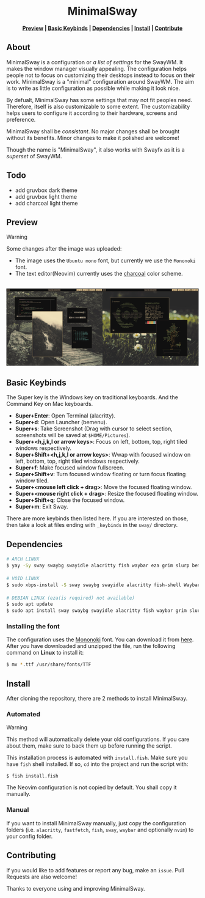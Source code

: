 <div align="center">
    <h1>MinimalSway</h1>

**[Preview] | [Basic Keybinds] | [Dependencies] | [Install] | [Contribute]**
</div>

[Preview]: https://github.com/mubin6th/MinimalSway?tab=readme-ov-file#preview
[Basic Keybinds]: https://github.com/mubin6th/MinimalSway/?tab=readme-ov-file#basic-keybinds
[Dependencies]: https://github.com/mubin6th/MinimalSway/?tab=readme-ov-file#dependencies
[Install]: https://github.com/mubin6th/MinimalSway?tab=readme-ov-file#install
[Contribute]: https://github.com/mubin6th/MinimalSway?tab=readme-ov-file#contributing

## About
MinimalSway is a configuration or *a list of settings* for the SwayWM.
It makes the window manager visually appealing. The configuration
helps people not to focus on customizing their desktops instead to
focus on their work. MinimalSway is a "minimal" configuration around
SwayWM. The aim is to write as little configuration as possible while
making it look nice.


By defualt, MinimalSway has some settings that may not fit peoples
need. Therefore, itself is also customizable to some extent. The
customizability helps users to configure it according to their
hardware, screens and preference.

MinimalSway shall be *consistant*. No major changes shall be brought
without its benefits. Minor changes to make it polished are welcome!

Though the name is "MinimalSway", it also works with Swayfx as it is
a *superset* of SwayWM.

## Todo
- add gruvbox dark theme
- add gruvbox light theme
- add charcoal light theme

## Preview
> [!WARNING]
> Some changes after the image was uploaded:
>   - The image uses the `Ubuntu mono` font, but currently we use the `Mononoki` font.
>   - The text editor(Neovim) currently uses the [charcoal](https://github.com/mubin6th/charcoal) color scheme.


<div>
<br>
<img
src="https://github.com/mubin6th/MinimalSway/blob/master/readme_res/preview.jpg?raw=true"
alt="preview image">
</div>

## Basic Keybinds
The Super key is the Windows key on traditional keyboards. And the
Command Key on Mac keyboards.

- **Super+Enter**: Open Terminal (alacritty).
- **Super+d**: Open Launcher (bemenu).
- **Super+s**: Take Screenshot (Drag with cursor to select section, screenshots will be saved at `$HOME/Pictures`).
- **Super+<h,j,k,l or arrow keys>**: Focus on left, bottom, top, right tiled windows respectively.
- **Super+Shift+<h,j,k,l or arrow keys>**: Wwap with focused window on left, bottom, top, right tiled windows respectively.
- **Super+f**: Make focused window fullscreen.
- **Super+Shift+v**: Turn focused window floating or turn focus floating window tiled.
- **Super+<mouse left click + drag>**: Move the focused floating window.
- **Super+<mouse right click + drag>**: Resize the focused floating window.
- **Super+Shift+q**: Close the focused window.
- **Super+m**: Exit Sway.

There are more keybinds then listed here. If you are interested on
those, then take a look at files ending with `_keybinds` in the
`sway/` directory.

## Dependencies
```bash
# ARCH LINUX
$ yay -Sy sway swaybg swayidle alacritty fish waybar eza grim slurp bemenu

# VOID LINUX
$ sudo xbps-install -S sway swaybg swayidle alacritty fish-shell Waybar eza grim slurp bemenu

# DEBIAN LINUX (eza(is required) not available)
$ sudo apt update
$ sudo apt install sway swaybg swayidle alacritty fish waybar grim slurp bemenu
```

### Installing the font
The configuration uses the [Mononoki](https://madmalik.github.io/mononoki/) font. You can download it from [here](https://github.com/madmalik/mononoki/releases/latest). After you have downloaded and unzipped the file, run
the following command on **Linux** to install it:
```bash
$ mv *.ttf /usr/share/fonts/TTF
```

## Install
After cloning the repository, there are 2 methods to install
MinimalSway.

### Automated
> [!WARNING]
> This method will automatically delete your old configurations. If
> you care about them, make sure to back them up before running the
> script.

This installation process is automated with `install.fish`. Make sure
you have `fish` shell installed. If so, `cd` into the project and run
the script with:
``` fish
$ fish install.fish
```

The Neovim configuration is not copied by default. You shall copy it
manually.

### Manual
If you want to install MinimalSway manually, just copy the
configuration folders (i.e. `alacritty`, `fastfetch`, `fish`, `sway`,
`waybar` and optionally `nvim`) to your config folder.

## Contributing
If you would like to add features or report any bug, make an `issue`.
Pull Requests are also welcome!


Thanks to everyone using and improving MinimalSway.

